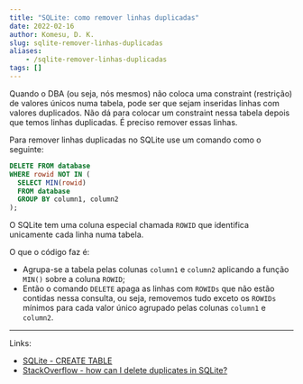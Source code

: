 ```yaml
---
title: "SQLite: como remover linhas duplicadas"
date: 2022-02-16
author: Komesu, D. K.
slug: sqlite-remover-linhas-duplicadas
aliases:
    - /sqlite-remover-linhas-duplicadas
tags: []
---
```


Quando o DBA (ou seja, nós mesmos) não coloca uma constraint (restrição) de valores únicos numa tabela, pode ser que sejam inseridas linhas com valores duplicados. Não dá para colocar um constraint nessa tabela depois que temos linhas duplicadas. É preciso remover essas linhas.

<!--more-->

Para remover linhas duplicadas no SQLite use um comando como o seguinte:

```sql
DELETE FROM database
WHERE rowid NOT IN (
  SELECT MIN(rowid)
  FROM database
  GROUP BY column1, column2
);
```

O SQLite tem uma coluna especial chamada `ROWID` que identifica unicamente cada linha numa tabela.

O que o código faz é:

- Agrupa-se a tabela pelas colunas `column1` e `column2` aplicando a função `MIN()` sobre a coluna `ROWID`;
- Então o comando `DELETE` apaga as linhas com `ROWIDs` que não estão contidas nessa consulta, ou seja, removemos tudo exceto os `ROWIDs` mínimos para cada valor único agrupado pelas colunas `column1` e `column2`.

---

Links:

- [SQLite - CREATE TABLE](https://www.sqlite.org/lang_createtable.html#rowid)
- [StackOverflow - how can I delete duplicates in SQLite?](https://stackoverflow.com/a/25885564)
